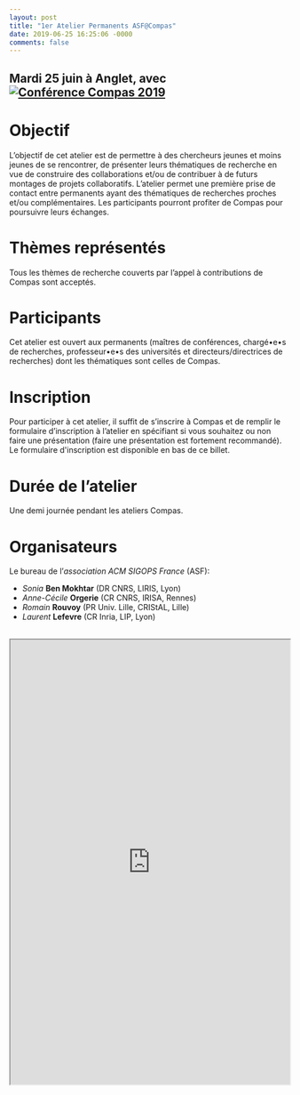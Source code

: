 ```yaml
---
layout: post
title: "1er Atelier Permanents ASF@Compas"
date: 2019-06-25 16:25:06 -0000
comments: false
---
```

## Mardi 25 juin à Anglet, avec [![Conférence Compas 2019](https://2019.compas-conference.fr/assets/images/logo.png)](https://2019.compas-conference.fr/)

# Objectif
L’objectif de cet atelier est de permettre à des chercheurs jeunes et moins jeunes de se rencontrer, de présenter leurs thématiques de recherche en vue de construire des collaborations et/ou de contribuer à de futurs montages de projets collaboratifs. L’atelier permet une première prise de contact entre permanents ayant des thématiques de recherches proches et/ou complémentaires. Les participants pourront profiter de Compas pour poursuivre leurs échanges.

# Thèmes représentés
Tous les thèmes de recherche couverts par l’appel à contributions de Compas sont acceptés.

# Participants
Cet atelier est ouvert aux permanents (maîtres de conférences, chargé•e•s de recherches, professeur•e•s des universités et directeurs/directrices de recherches) dont les thématiques sont celles de Compas.

# Inscription
Pour participer à cet atelier, il suffit de s’inscrire à Compas et de remplir le formulaire d’inscription à l’atelier en spécifiant si vous souhaitez ou non faire une présentation (faire une présentation est fortement recommandé). 
Le formulaire d'inscription est disponible en bas de ce billet.

# Durée de l’atelier
Une demi journée pendant les ateliers Compas.

# Organisateurs
Le bureau de l’<i>association ACM SIGOPS France</i> (ASF):
<ul>
  <li><i>Sonia</i> <b>Ben Mokhtar</b> (DR CNRS, LIRIS, Lyon)</li>
  <li><i>Anne-Cécile</i> <b>Orgerie</b> (CR CNRS, IRISA, Rennes)</li>
  <li><i>Romain</i> <b>Rouvoy</b> (PR Univ. Lille, CRIStAL, Lille)</li>
  <li><i>Laurent</i> <b>Lefevre</b> (CR Inria, LIP, Lyon)</li>
</ul>
<br/>
<iframe src="https://framaforms.org/inscription-atelier-permanents-asfcompas-1551771987" width="100%" height="800" border="0" ></iframe>